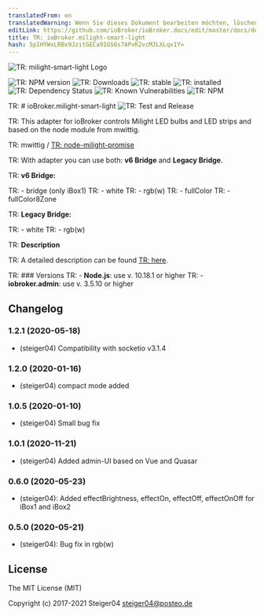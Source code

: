 ```yaml
---
translatedFrom: en
translatedWarning: Wenn Sie dieses Dokument bearbeiten möchten, löschen Sie bitte das Feld "translationsFrom". Andernfalls wird dieses Dokument automatisch erneut übersetzt
editLink: https://github.com/ioBroker/ioBroker.docs/edit/master/docs/de/adapterref/iobroker.milight-smart-light/README.md
title: TR: ioBroker.milight-smart-light
hash: 5pIHYWxLRBx9JzitGECa91GS6s7APvK2vcMJLXLqx1Y=
---
```

![TR: milight-smart-light Logo](../../../en/adapterref/iobroker.milight-smart-light/admin/milight-smart-light.png)

![TR: NPM version](http://img.shields.io/npm/v/iobroker.milight-smart-light.svg)
![TR: Downloads](https://img.shields.io/npm/dm/iobroker.milight-smart-light.svg)
![TR: stable](http://iobroker.live/badges/milight-smart-light-stable.svg)
![TR: installed](http://iobroker.live/badges/milight-smart-light-installed.svg)
![TR: Dependency Status](https://img.shields.io/david/steiger04/iobroker.milight-smart-light.svg)
![TR: Known Vulnerabilities](https://snyk.io/test/github/steiger04/ioBroker.milight-smart-light/badge.svg)
![TR: NPM](https://nodei.co/npm/iobroker.milight-smart-light.png?downloads=true)

TR: # ioBroker.milight-smart-light
![TR: Test and Release](https://github.com/steiger04/ioBroker.milight-smart-light/workflows/Test%20and%20Release/badge.svg)

TR: This adapter for ioBroker controls Milight LED bulbs and LED strips and based on the node module from mwittig.

TR: mwittig / [TR: node-milight-promise](https://github.com/mwittig/node-milight-promise)

TR: With adapter you can use both: **v6 Bridge** and **Legacy Bridge**.

TR: **v6 Bridge:**

TR: - bridge (only iBox1)
TR: - white
TR: - rgb(w)
TR: - fullColor
TR: - fullColor8Zone

TR: **Legacy Bridge:**

TR: - white
TR: - rgb(w)

TR: **Description**

TR: A detailed description can be found [TR: here](https://steiger04.github.io/milight-smart-light-doku/).

TR: ### Versions
TR: - **Node.js**: use v. 10.18.1 or higher
TR: - **iobroker.admin**: use v. 3.5.10 or higher

## Changelog
### 1.2.1 (2020-05-18)
- (steiger04) Compatibility with socketio v3.1.4
### 1.2.0 (2020-01-16)
- (steiger04) compact mode added
### 1.0.5 (2020-01-10)
- (steiger04) Small bug fix
### 1.0.1 (2020-11-21)
- (steiger04) Added admin-UI based on Vue and Quasar
### 0.6.0 (2020-05-23)
- (steiger04): Added effectBrightness, effectOn, effectOff, effectOnOff for iBox1 and iBox2

### 0.5.0 (2020-05-21)
- (steiger04): Bug fix in rgb(w)

## License

The MIT License (MIT)

Copyright (c) 2017-2021 Steiger04 <steiger04@posteo.de>